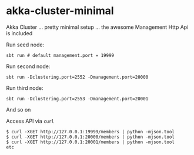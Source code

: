 # akka-cluster-minimal

Akka Cluster ... pretty minimal setup ... the awesome Management Http Api is included 

Run seed node:

```
sbt run # default management.port = 19999
```

Run second node:

```
sbt run -Dclustering.port=2552 -Dmanagement.port=20000
```

Run third node:

```
sbt run -Dclustering.port=2553 -Dmanagement.port=20001
```

And so on

Access API via ```curl```

```
$ curl -XGET http://127.0.0.1:19999/members | python -mjson.tool
$ curl -XGET http://127.0.0.1:20000/members | python -mjson.tool
$ curl -XGET http://127.0.0.1:20001/members | python -mjson.tool 
etc
```